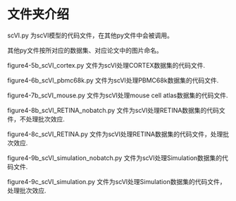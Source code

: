 # 文件夹介绍

scVI.py 为scVI模型的代码文件，在其他py文件中会被调用。


其他py文件按所对应的数据集、对应论文中的图片命名。


figure4-5b_scVI_cortex.py		文件为scVI处理CORTEX数据集的代码文件.

figure4-6b_scVI_pbmc68k.py		文件为scVI处理PBMC68k数据集的代码文件.

figure4-7b_scVI_mouse.py		文件为scVI处理mouse cell atlas数据集的代码文件.

figure4-8b_scVI_RETINA_nobatch.py	文件为scVI处理RETINA数据集的代码文件，不处理批次效应.

figure4-8c_scVI_RETINA.py		文件为scVI处理RETINA数据集的代码文件，处理批次效应.

figure4-9b_scVI_simulation_nobatch.py	文件为scVI处理Simulation数据集的代码文件.

figure4-9c_scVI_simulation.py		文件为scVI处理Simulation数据集的代码文件，处理批次效应.